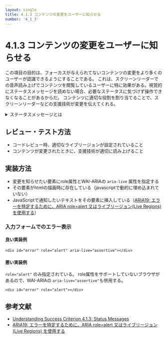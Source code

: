 ```yaml
---
layout: single
title: 4.1.3 コンテンツの変更をユーザーに知らせる
number: '4_1_3'
---
```


# 4.1.3 コンテンツの変更をユーザーに知らせる

この項目の目的は、フォーカスが与えられてないコンテンツの変更をより多くのユーザーが認識できるようにすることである。
これは、スクリーンリーダーでの音声読み上げでコンテンツを閲覧しているユーザーに特に効果がある。視覚的にステータスメッセージを読めない場合、必要なステータスに気づけず操作できなくなることがあるからだ。
コンテンツに適切な役割を割り当てることで、スクリーンリーダーなどの支援技術が変更を伝えてくれる。

<details>
<summary>ステータスメッセージとは</summary>
コンテンツへのアクションの成功や結果、処理の進行状況やエラー情報など。
なお、コンテキストの変化はステータスではない。

検索結果表示画面を例にした場合、

- 検索結果が表示される

は、コンテキストの変化に関する情報になるため、ステータスメッセージには含まれない。

- 検索実行のアクション後に表示される「検索中…」というテキスト
- 検索実行エラー時の「検索キーワードに記号は含めません」というエラーテキスト

などステータスについて表示されるテキストはステータスメッセージに含まれる
</details>

## レビュー・テスト方法

- コードレビュー時、適切なライブリージョンが設定されていること
- コンテンツが変更されたときに、支援技術が適切に読み上げること

## 実装方法

- 変更を知らせたい要素にrole属性とWAI-ARIAの `aria-live` 属性を指定する
- その要素がhtmlの描画時に存在している（javascriptで動的に埋め込まれていない）
- JavaScriptで通知したいテキストをその要素に挿入している（[ARIA19: エラーを特定するために、ARIA role=alert 又はライブリージョン(Live Regions)を使用する](https://waic.jp/docs/WCAG-TECHS/ARIA19.html)）

### 入力フォームでのエラー表示

#### 良い実装例

```
<div id="error" role="alert" aria-live="assertive"></div>
```

#### 悪い実装例

`role="alert"` のみ指定されている。
role属性をサポートしていないブラウザがあるので、WAI-ARIAの `aria-live="assertive"`も併用する。


```
<div id="error" role="alert"></div>
```


## 参考文献
- [Understanding Success Criterion 4.1.3: Status Messages](https://www.w3.org/WAI/WCAG21/Understanding/status-messages.html)
- [ARIA19: エラーを特定するために、ARIA role=alert 又はライブリージョン (Live Regions) を使用する](https://waic.jp/docs/WCAG-TECHS/ARIA19.html)
